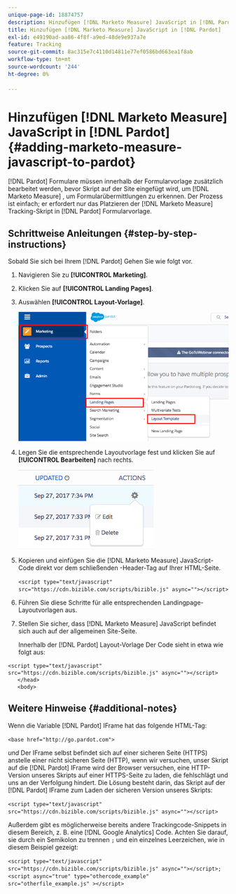 ```yaml
---
unique-page-id: 18874757
description: Hinzufügen [!DNL Marketo Measure] JavaScript in [!DNL Pardot] - [!DNL Marketo Measure] - Produktdokumentation
title: Hinzufügen [!DNL Marketo Measure] JavaScript in [!DNL Pardot]
exl-id: e49190ad-aa86-4f8f-a9ed-48de9e937a7e
feature: Tracking
source-git-commit: 8ac315e7c4110d14811e77ef0586bd663ea1f8ab
workflow-type: tm+mt
source-wordcount: '244'
ht-degree: 0%

---
```


# Hinzufügen [!DNL Marketo Measure] JavaScript in [!DNL Pardot] {#adding-marketo-measure-javascript-to-pardot}

[!DNL Pardot] Formulare müssen innerhalb der Formularvorlage zusätzlich bearbeitet werden, bevor Skript auf der Site eingefügt wird, um [!DNL Marketo Measure] , um Formularübermittlungen zu erkennen. Der Prozess ist einfach; er erfordert nur das Platzieren der [!DNL Marketo Measure] Tracking-Skript in [!DNL Pardot] Formularvorlage.

## Schrittweise Anleitungen {#step-by-step-instructions}

Sobald Sie sich bei Ihrem [!DNL Pardot] Gehen Sie wie folgt vor.

1. Navigieren Sie zu **[!UICONTROL Marketing]**.

1. Klicken Sie auf **[!UICONTROL Landing Pages]**.

1. Auswählen **[!UICONTROL Layout-Vorlage]**.

   ![](assets/1-3.png)

1. Legen Sie die entsprechende Layoutvorlage fest und klicken Sie auf **[!UICONTROL Bearbeiten]** nach rechts.

   ![](assets/2-1.png)

1. Kopieren und einfügen Sie die [!DNL Marketo Measure] JavaScript-Code direkt vor dem schließenden -Header-Tag auf Ihrer HTML-Seite.

   `<script type="text/javascript" src="https://cdn.bizible.com/scripts/bizible.js" async=""></script>`

1. Führen Sie diese Schritte für alle entsprechenden Landingpage-Layoutvorlagen aus.

1. Stellen Sie sicher, dass [!DNL Marketo Measure] JavaScript befindet sich auch auf der allgemeinen Site-Seite.

   Innerhalb der [!DNL Pardot] Layout-Vorlage Der Code sieht in etwa wie folgt aus:

```text
<script type="text/javascript" src="https://cdn.bizible.com/scripts/bizible.js" async=""></script>
   </head>
   <body>
```

## Weitere Hinweise {#additional-notes}

Wenn die Variable [!DNL Pardot] IFrame hat das folgende HTML-Tag:

`<base href="http://go.pardot.com">`

_und_ Der IFrame selbst befindet sich auf einer sicheren Seite (HTTPS) anstelle einer nicht sicheren Seite (HTTP), wenn wir versuchen, unser Skript auf die [!DNL Pardot] IFrame wird der Browser versuchen, eine HTTP-Version unseres Skripts auf einer HTTPS-Seite zu laden, die fehlschlägt und uns an der Verfolgung hindert. Die Lösung besteht darin, das Skript auf der [!DNL Pardot] IFrame zum Laden der sicheren Version unseres Skripts:

`<script type="text/javascript" src="https://cdn.bizible.com/scripts/bizible.js" async=""></script>`

Außerdem gibt es möglicherweise bereits andere Trackingcode-Snippets in diesem Bereich, z. B. eine [!DNL Google Analytics] Code. Achten Sie darauf, sie durch ein Semikolon zu trennen `;` und ein einzelnes Leerzeichen, wie in diesem Beispiel gezeigt:

`<script type="text/javascript" src="https://cdn.bizible.com/scripts/bizible.js" async=""></script>; <script async="true" type="othercode_example" src="otherfile_example.js" ></script>`
